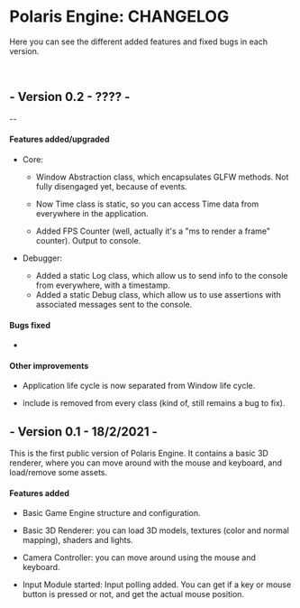 # Polaris Engine: CHANGELOG

Here you can see the different added features and fixed bugs in each version.

<br>

## - Version 0.2 - ???? -

--



#### Features added/upgraded

- Core:
  - Window Abstraction class, which encapsulates GLFW methods. Not fully disengaged  yet, because of events.
  
  - Now Time class is static, so you can access Time data from everywhere in the application.
  
  - Added FPS Counter (well, actually it's a "ms to render a frame" counter). Output to console.
  
    
  
- Debugger:

  - Added a static Log class, which allow us to send info to the console from everywhere, with a timestamp.
  - Added a static Debug class, which allow us to use assertions with associated messages sent to the console.  



#### Bugs fixed

- 



#### Other improvements

- Application life cycle is now separated from Window life cycle.

- <iostream> include is removed from every class (kind of, still remains a bug to fix).

  




## - Version 0.1 - 18/2/2021 -

This is the first public version of Polaris Engine. It contains a basic 3D renderer, where you can move around with the mouse and keyboard, and load/remove some assets.



#### Features added

- Basic Game Engine structure and configuration.

- Basic 3D Renderer: you can load 3D models, textures (color and normal mapping), shaders and lights.  
- Camera Controller: you can move around using the mouse and keyboard.
- Input Module started: Input polling added. You can get if a key or mouse button is pressed or not, and get the actual mouse position.
